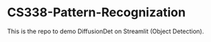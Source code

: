 # CS338-Pattern-Recognization
This is the repo to demo DiffusionDet on Streamlit (Object Detection).
